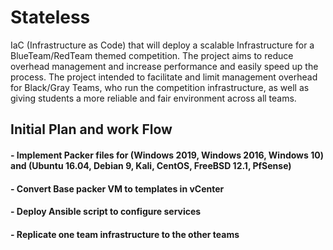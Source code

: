# Stateless

IaC (Infrastructure as Code) that will deploy a scalable Infrastructure for a BlueTeam/RedTeam themed competition. The project aims to reduce overhead management and increase performance and easily speed up the process. The project intended to facilitate and limit management overhead for Black/Gray Teams, who run the competition infrastructure, as well as giving students a more reliable and fair environment across all teams.

## Initial Plan and work Flow
#### - Implement Packer files for (Windows 2019, Windows 2016, Windows 10) and (Ubuntu 16.04, Debian 9, Kali, CentOS, FreeBSD 12.1, PfSense)
#### - Convert Base packer VM to templates in vCenter
#### - Deploy Ansible script to configure services 
#### - Replicate one team infrastructure to the other teams 
